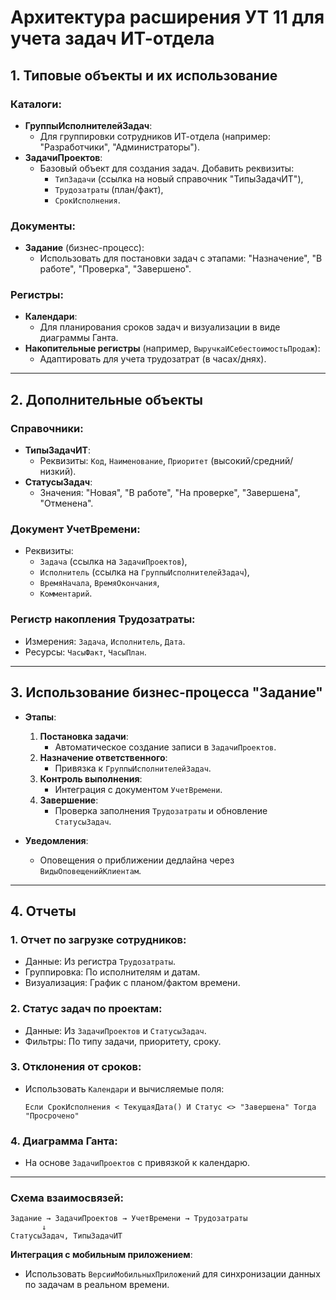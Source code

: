 # Архитектура расширения УТ 11 для учета задач ИТ-отдела

## 1. Типовые объекты и их использование

### Каталоги:
- **ГруппыИсполнителейЗадач**:
  - Для группировки сотрудников ИТ-отдела (например: "Разработчики", "Администраторы").
- **ЗадачиПроектов**:
  - Базовый объект для создания задач. Добавить реквизиты:
    - `ТипЗадачи` (ссылка на новый справочник "ТипыЗадачИТ"),
    - `Трудозатраты` (план/факт),
    - `СрокИсполнения`.

### Документы:
- **Задание** (бизнес-процесс):
  - Использовать для постановки задач с этапами: "Назначение", "В работе", "Проверка", "Завершено".

### Регистры:
- **Календари**:
  - Для планирования сроков задач и визуализации в виде диаграммы Ганта.
- **Накопительные регистры** (например, `ВыручкаИСебестоимостьПродаж`):
  - Адаптировать для учета трудозатрат (в часах/днях).

---

## 2. Дополнительные объекты

### Справочники:
- **ТипыЗадачИТ**:
  - Реквизиты: `Код`, `Наименование`, `Приоритет` (высокий/средний/низкий).
- **СтатусыЗадач**:
  - Значения: "Новая", "В работе", "На проверке", "Завершена", "Отменена".

### Документ **УчетВремени**:
  - Реквизиты:
    - `Задача` (ссылка на `ЗадачиПроектов`),
    - `Исполнитель` (ссылка на `ГруппыИсполнителейЗадач`),
    - `ВремяНачала`, `ВремяОкончания`,
    - `Комментарий`.

### Регистр накопления **Трудозатраты**:
  - Измерения: `Задача`, `Исполнитель`, `Дата`.
  - Ресурсы: `ЧасыФакт`, `ЧасыПлан`.

---

## 3. Использование бизнес-процесса "Задание"

- **Этапы**:
  1. **Постановка задачи**:
     - Автоматическое создание записи в `ЗадачиПроектов`.
  2. **Назначение ответственного**:
     - Привязка к `ГруппыИсполнителейЗадач`.
  3. **Контроль выполнения**:
     - Интеграция с документом `УчетВремени`.
  4. **Завершение**:
     - Проверка заполнения `Трудозатраты` и обновление `СтатусыЗадач`.

- **Уведомления**:
  - Оповещения о приближении дедлайна через `ВидыОповещенийКлиентам`.

---

## 4. Отчеты

### 1. **Отчет по загрузке сотрудников**:
  - Данные: Из регистра `Трудозатраты`.
  - Группировка: По исполнителям и датам.
  - Визуализация: График с планом/фактом времени.

### 2. **Статус задач по проектам**:
  - Данные: Из `ЗадачиПроектов` и `СтатусыЗадач`.
  - Фильтры: По типу задачи, приоритету, сроку.

### 3. **Отклонения от сроков**:
  - Использовать `Календари` и вычисляемые поля:
    ```1c
    Если СрокИсполнения < ТекущаяДата() И Статус <> "Завершена" Тогда "Просрочено"
    ```

### 4. **Диаграмма Ганта**:
  - На основе `ЗадачиПроектов` с привязкой к календарю.

---

### Схема взаимосвязей:
```
Задание → ЗадачиПроектов → УчетВремени → Трудозатраты
       ↓
СтатусыЗадач, ТипыЗадачИТ
```

**Интеграция с мобильным приложением**:
- Использовать `ВерсииМобильныхПриложений` для синхронизации данных по задачам в реальном времени.
